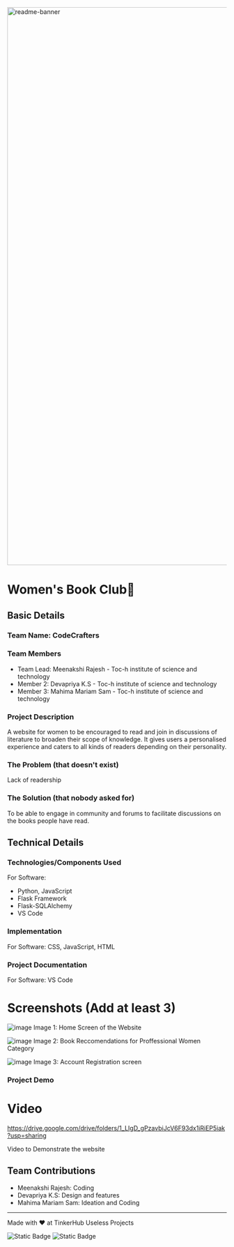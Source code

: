 <img width="1280" alt="readme-banner" src="https://github.com/user-attachments/assets/35332e92-44cb-425b-9dff-27bcf1023c6c">

# Women's Book Club🎯


## Basic Details
### Team Name: CodeCrafters


### Team Members
- Team Lead: Meenakshi Rajesh - Toc-h institute of science and technology
- Member 2: Devapriya K.S - Toc-h institute of science and technology
- Member 3: Mahima Mariam Sam - Toc-h institute of science and technology

### Project Description
A website for women to be encouraged to read and join in discussions of literature to broaden their scope of knowledge. 
It gives users a personalised experience and caters to all kinds of readers depending on their personality.

### The Problem (that doesn't exist)
Lack of readership

### The Solution (that nobody asked for)
To be able to engage in community and forums to facilitate discussions on the books people have read.

## Technical Details
### Technologies/Components Used
For Software:
- Python, JavaScript
- Flask Framework
- Flask-SQLAlchemy
- VS Code


### Implementation
For Software: CSS, JavaScript, HTML

### Project Documentation
For Software: VS Code

# Screenshots (Add at least 3)
![image](https://github.com/user-attachments/assets/125f3f4a-15c7-489c-b812-0280804d885e)
Image 1: Home Screen of the Website


![image](https://github.com/user-attachments/assets/61a4dab0-caa2-4a78-9ed5-b236e7de97da)
Image 2: Book Reccomendations for Proffessional Women Category


![image](https://github.com/user-attachments/assets/275b8a33-5121-4b72-a92a-8002d82098d4)
Image 3: Account Registration screen


### Project Demo
# Video
https://drive.google.com/drive/folders/1_LIgD_gPzavbiJcV6F93dx1iRiEP5iak?usp=sharing

Video to Demonstrate the website

## Team Contributions
- Meenakshi Rajesh: Coding
- Devapriya K.S: Design and features
- Mahima Mariam Sam: Ideation and Coding

---
Made with ❤️ at TinkerHub Useless Projects 

![Static Badge](https://img.shields.io/badge/TinkerHub-24?color=%23000000&link=https%3A%2F%2Fwww.tinkerhub.org%2F)
![Static Badge](https://img.shields.io/badge/UselessProject--24-24?link=https%3A%2F%2Fwww.tinkerhub.org%2Fevents%2FQ2Q1TQKX6Q%2FUseless%2520Projects)


